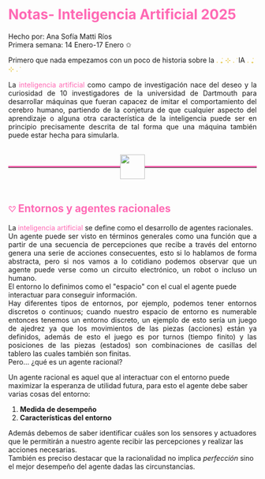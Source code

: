 <h1 style="color: #FF69B4;">Notas- Inteligencia Artificial 2025</h1>

Hecho por: Ana Sofía Matti Ríos  
Primera semana: 14 Enero-17 Enero ✩  


Primero que nada empezamos con un poco de historia sobre la  <span style="color: #E2BA1F;">. ݁₊ ⊹ . ݁</span> IA <span style="color: #E2BA1F;">. ݁₊ ⊹ . ݁</span>


<div style="text-align: justify">
La <span style="color: #FF69B4;">inteligencia artificial</span> como campo de investigación nace del deseo y la curiosidad de 10 investigadores de la universidad de Dartmouth para desarrollar máquinas que 
fueran capacez de imitar el comportamiento del cerebro humano, partiendo de la conjetura de que cualquier aspecto del aprendizaje o alguna otra característica
de la inteligencia puede ser en principio precisamente descrita de tal forma que una máquina también puede estar hecha para simularla.    
</div>
<br>

<div style="display: flex; align-items: center;">
    <hr style="flex-grow: 1; border: none; border-top: 3px solid #FF69B4;">
    <p align="center">
    <img src="https://imgs.search.brave.com/20lj8e38-3lRZDfbtXv-qToDaLXxzTTdA21RPpsvHuU/rs:fit:500:0:0:0/g:ce/aHR0cHM6Ly9hc3Nl/dHMuc3RpY2twbmcu/Y29tL2ltYWdlcy81/ODQ4NTUzOGI3NzIz/MTVhOWU0ZGQ1ZDku/cG5n" width=50>
    </p>
    <hr style="flex-grow: 1; border: none; border-top: 3px solid #FF69B4">
</div>

<h2 style="color: #FF69B4;  border-bottom: none;">𔘓 Entornos y agentes racionales</h2>
La <span style="color: #FF69B4;">inteligencia artificial</span> se define como el desarrollo de agentes racionales.  


<div style="text-align: justify">
Un agente puede ser visto en términos generales como una función que a partir de una secuencia de percepciones que recibe a través del entorno genera una serie de acciones consecuentes, esto si lo hablamos de forma abstracta, pero si nos vamos a lo cotidiano podemos observar que un agente puede verse como 
un circuito electrónico, un robot o incluso un humano.  
</div>  
El entorno lo definimos como el "espacio" con el cual el agente puede interactuar para conseguir información.   

<div style="text-align: justify">
Hay diferentes tipos de entornos, por ejemplo, podemos tener entornos discretos o continuos; cuando nuestro espacio de entorno es numerable entonces tenemos un entorno discreto, un ejemplo de esto sería un juego de ajedrez ya que los movimientos de las piezas (acciones) están ya definidos, además de esto el juego es por turnos (tiempo finito) y las posiciones de las piezas (estados) son combinaciones de casillas del tablero las cuales también son finitas.
</div>   
Pero... ¿qué es un agente racional?     

Un agente racional es aquel que al interactuar con el entorno puede maximizar la esperanza de utilidad futura, para esto el agente debe saber varias cosas del entorno:
1. **Medida de desempeño**
2. **Características del entorno**
  
Además debemos de saber identificar cuáles son los sensores y actuadores que le permitirán a nuestro agente recibir las percepciones y realizar las acciones necesarias.  
También es preciso destacar que la racionalidad no implica *perfección* sino el mejor desempeño del agente dadas las circunstancias.







